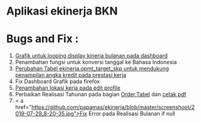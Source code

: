 # Aplikasi ekinerja BKN

Bugs and Fix :
===============
1. <a href="https://github.com/papamas/ekinerja/blob/master/screenshoot/2019-07-29_8-14-25.jpg">Grafik untuk looping display kinerja bulanan pada dashboard</a>
2. Penambahan fungsi untuk konversi tanggal ke Bahasa Indonesia
3. <a href="https://github.com/papamas/ekinerja/blob/master/screenshoot/2019-07-29_8-25-32.jpg">Perubahan Tabel ekinerja.opmt_target_skp untuk mendukung penampilan angka kredit pada prestasi 
kerja</a>
4. Fix Dashboard Grafik pada firefox 
5. <a href="https://github.com/papamas/ekinerja/blob/master/screenshoot/2019-07-29_8-21-11.jpg">Penambahan lokasi kerja pada edit profile</a>
6. Perbaikan Realisasi Tahunan pada bagian <a href="https://github.com/papamas/ekinerja/blob/master/screenshoot/2019-07-29_8-16-49.jpg">Order</a>,<a href="https://github.com/papamas/ekinerja/blob/master/screenshoot/2019-07-29_8-19-43.jpg">Tabel</a> dan <a href="https://github.com/papamas/ekinerja/blob/master/screenshoot/2019-07-29_8-18-58.jpg">cetak pdf</a>
7. < a href="https://github.com/papamas/ekinerja/blob/master/screenshoot/2019-07-29_8-20-35.jpg">Fix Error pada Realisasi Bulanan if null</a>


